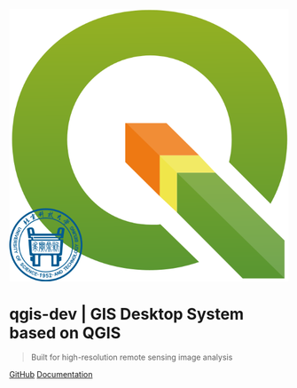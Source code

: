 <!-- _coverpage.md -->

![logo](/logo.svg)

# qgis-dev  |  GIS Desktop System based on QGIS

> Built for high-resolution remote sensing image analysis

[GitHub](https://github.com/study-233/qgis_dev/tree/master)
[Documentation](#introduction)